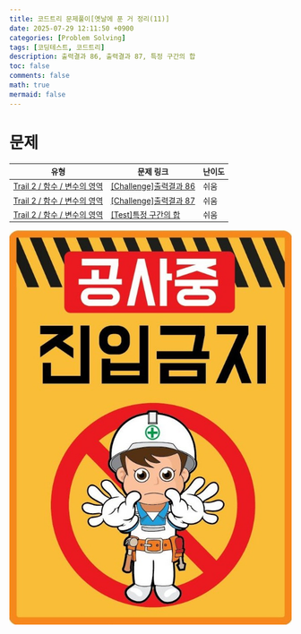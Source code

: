 ```yaml
---
title: 코드트리 문제풀이[옛날에 푼 거 정리(11)]
date: 2025-07-29 12:11:50 +0900
categories: [Problem Solving]
tags: [코딩테스트, 코드트리]
description: 출력결과 86, 출력결과 87, 특정 구간의 합
toc: false
comments: false
math: true
mermaid: false
---
```


# 문제

| 유형 | 문제 링크 | 난이도 |
| --- | --- | --- |
| [Trail 2 / 함수 / 변수의 영역](https://www.codetree.ai/trail-info/novice-mid/) | [[Challenge]출력결과 86](https://www.codetree.ai/trails/complete/curated-cards/challenge-reading-86/) | 쉬움 |
| [Trail 2 / 함수 / 변수의 영역](https://www.codetree.ai/trail-info/novice-mid/) | [[Challenge]출력결과 87](https://www.codetree.ai/trails/complete/curated-cards/challenge-reading-87/) | 쉬움 |
| [Trail 2 / 함수 / 변수의 영역](https://www.codetree.ai/trail-info/novice-mid/) | [[Test]특정 구간의 합](https://www.codetree.ai/trails/complete/curated-cards/test-sum-of-specific-intervals/) | 쉬움 |

![공사중](/assets/post_assets/공사중.jpg)